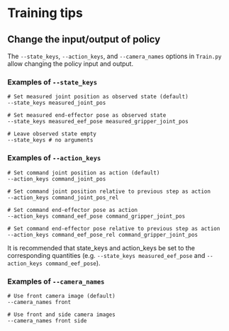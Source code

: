 # Training tips

## Change the input/output of policy
The `--state_keys`, `--action_keys`, and `--camera_names` options in `Train.py` allow changing the policy input and output.

### Examples of `--state_keys`
```console
# Set measured joint position as observed state (default)
--state_keys measured_joint_pos

# Set measured end-effector pose as observed state
--state_keys measured_eef_pose measured_gripper_joint_pos

# Leave observed state empty
--state_keys # no arguments
```

### Examples of `--action_keys`
```console
# Set command joint position as action (default)
--action_keys command_joint_pos

# Set command joint position relative to previous step as action
--action_keys command_joint_pos_rel

# Set command end-effector pose as action
--action_keys command_eef_pose command_gripper_joint_pos

# Set command end-effector pose relative to previous step as action
--action_keys command_eef_pose_rel command_gripper_joint_pos
```

It is recommended that state_keys and action_keys be set to the corresponding quantities (e.g. `--state_keys measured_eef_pose` and `--action_keys command_eef_pose`).

### Examples of `--camera_names`
```console
# Use front camera image (default)
--camera_names front

# Use front and side camera images
--camera_names front side
```
